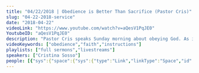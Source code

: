 ```yaml
---
title: "04/22/2018 | Obedience is Better Than Sacrifice (Pastor Cris)"
slug: "04-22-2018-service"
date: "2018-04-22"
videoLink: "https://www.youtube.com/watch?v=aQesV1PqJE0"
YoutubeID: "aQesV1PqJE0"
description: "Pastor Cris speaks Sunday morning about obeying God. As it says in I Samuel 15:22, \"Does the LORD delight in burnt offerings and sacrifices as much as in obeying the LORD? To obey is better than sacrifice, and to heed is better than the fat of rams...\""
videoKeywords: ["obedience","faith","instructions"]
playlists: ["full sermons","livestreams"]
speakers: ["Cristina Sosso"]
people: [{"sys":{"space":{"sys":{"type":"Link","linkType":"Space","id":"vfgh62eq5a4k"}},"id":"3zLvufAtlKgiiGIaEYs4S4","type":"Entry","createdAt":"2018-02-23T06:16:18.990Z","updatedAt":"2018-03-29T06:21:52.070Z","environment":{"sys":{"id":"master","type":"Link","linkType":"Environment"}},"revision":14,"contentType":{"sys":{"type":"Link","linkType":"ContentType","id":"people"}},"locale":"en-US"},"fields":{"title":"Cristina Sosso","slug":"cristina-sosso","show":true,"firstName":"Cristina","lastName":"Sosso","position":"Executive Vice President & Co-Founder","bio":"Cristina Sosso founded Sons of God Ministries International (SOGMI) with her husband Michael back in 2002. With the inspiration of the Holy Spirit she opened the prophetic and business schools at SOGMI and spearheaded the start of the \"Empower A Leader, Empower A Nation\" Conference which has mentored and trained thousands of ministers and business leaders all over the world. She also hosts a weekly radio program called \"The Prophetic Voice of Our Time\" and is presently the Senior Pastor at Freedom Fellowship Church in San Antonio, Texas.","description":"Cristina Sosso founded Sons of God Ministries International (SOGMI) with her husband Michael back in 2002. With the inspiration of the Holy Spirit she opened the prophetic and business schools at SOGMI and spearheaded the start of the \"Empower A Leader...","mType":"Leader","profilePhoto":{"sys":{"space":{"sys":{"type":"Link","linkType":"Space","id":"vfgh62eq5a4k"}},"id":"96QJj81azCMMwMSuSuIEY","type":"Asset","createdAt":"2018-03-28T17:16:22.968Z","updatedAt":"2018-03-28T17:16:22.968Z","environment":{"sys":{"id":"master","type":"Link","linkType":"Environment"}},"revision":1,"locale":"en-US"},"fields":{"title":"Pastor Cris Portrait at FFCI","file":{"url":"//images.ctfassets.net/vfgh62eq5a4k/96QJj81azCMMwMSuSuIEY/cb10e257ae13a038cccff77963a9ac74/IMG_0293_Pastor_Cris_Portrait_at_FFCI.jpg","details":{"size":160088,"image":{"width":2000,"height":1333}},"fileName":"IMG_0293 Pastor Cris Portrait at FFCI.jpg","contentType":"image/jpeg"}}},"isAuthor":true,"isHost":true,"facebook":"https://facebook.com/PastorCristinaSosso"}}]
---
```


